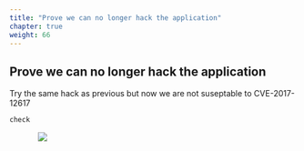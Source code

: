```yaml
---
title: "Prove we can no longer hack the application"
chapter: true
weight: 66
---
```


## Prove we can no longer hack the application

Try the same hack as previous but now we are not suseptable to CVE-2017-12617

```bash
check
```

<div style="padding-left: 10%;padding-right: 10%">
  <img src="/images/java-check-passed.jpg" />
</div>